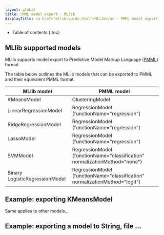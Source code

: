 ```yaml
---
layout: global
title: PMML model export - MLlib
displayTitle: <a href="mllib-guide.html">MLlib</a> - PMML model export
---
```


* Table of contents
{:toc}

## MLlib supported models

MLlib supports model export to Predictive Model Markup Language ([PMML](http://en.wikipedia.org/wiki/Predictive_Model_Markup_Language)) format.

The table below outlines the MLlib models that can be exported to PMML and their equivalent PMML format.

<table class="table">
  <thead>
    <tr><th>MLlib model</th><th>PMML model</th></tr>
  </thead>
  <tbody>
    <tr>
      <td>KMeansModel</td><td>ClusteringModel</td>
    </tr>    
    <tr>
      <td>LinearRegressionModel</td><td>RegressionModel (functionName="regression")</td>
    </tr>
    <tr>
      <td>RidgeRegressionModel</td><td>RegressionModel (functionName="regression")</td>
    </tr>
    <tr>
      <td>LassoModel</td><td>RegressionModel (functionName="regression")</td>
    </tr>
    <tr>
      <td>SVMModel</td><td>RegressionModel (functionName="classification" normalizationMethod="none")</td>
    </tr>
    <tr>
      <td>Binary LogisticRegressionModel</td><td>RegressionModel (functionName="classification" normalizationMethod="logit")</td>
    </tr>
  </tbody>
</table>

## Example: exporting KMeansModel
Same applies to other models...

## Example: exporting a model to String, file ...
